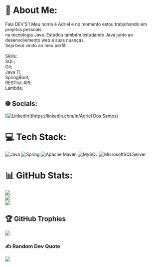 # 💫 About Me:
Fala DEV’S’! Meu nome é Adriel e no momento estou trabalhando em projetos pessoais<br>na tecnologia Java. Estudou também estudando Java junto ao desenvolvimento web e suas nuanças.<br>Seja bem vindo ao meu perfil!<br><br>Skills:<br>SQL;<br>Git;<br>Java 11;<br>SpringBoot;<br>RESTful-API;<br>Lambda;


## 🌐 Socials:
[![LinkedIn](https://img.shields.io/badge/LinkedIn-%230077B5.svg?logo=linkedin&logoColor=white)](https://linkedin.com/in/Adriel Dos Santos) 

# 💻 Tech Stack:
![Java](https://img.shields.io/badge/java-%23ED8B00.svg?style=for-the-badge&logo=java&logoColor=white) ![Spring](https://img.shields.io/badge/spring-%236DB33F.svg?style=for-the-badge&logo=spring&logoColor=white) ![Apache Maven](https://img.shields.io/badge/Apache%20Maven-C71A36?style=for-the-badge&logo=Apache%20Maven&logoColor=white) ![MySQL](https://img.shields.io/badge/mysql-%2300f.svg?style=for-the-badge&logo=mysql&logoColor=white) ![MicrosoftSQLServer](https://img.shields.io/badge/Microsoft%20SQL%20Sever-CC2927?style=for-the-badge&logo=microsoft%20sql%20server&logoColor=white)
# 📊 GitHub Stats:
![](https://github-readme-stats.vercel.app/api?username=AdrielDV&theme=dark&hide_border=false&include_all_commits=false&count_private=false)<br/>
![](https://github-readme-streak-stats.herokuapp.com/?user=AdrielDV&theme=dark&hide_border=false)<br/>
![](https://github-readme-stats.vercel.app/api/top-langs/?username=AdrielDV&theme=dark&hide_border=false&include_all_commits=false&count_private=false&layout=compact)

## 🏆 GitHub Trophies
![](https://github-profile-trophy.vercel.app/?username=AdrielDV&theme=radical&no-frame=false&no-bg=false&margin-w=4)

### ✍️ Random Dev Quote
![](https://quotes-github-readme.vercel.app/api?type=horizontal&theme=radical)

<!-- Proudly created with GPRM ( https://gprm.itsvg.in ) -->
